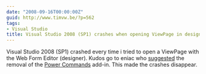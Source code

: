 ```yaml
---
date: "2008-09-16T00:00:00Z"
guid: http://www.timvw.be/?p=562
tags:
- Visual Studio
title: Visual Studio 2008 (SP1) crashes when opening ViewPage in designer
---
```

Visual Studio 2008 (SP1) crashed every time i tried to open a ViewPage with the Web Form Editor (designer). Kudos go to eniac who [suggested](http://haacked.com/archive/2008/09/05/mvcfutures-and-asp.net-mvc-beta.aspx) the removal of the [Power Commands](http://code.msdn.microsoft.com/PowerCommands) add-in. This made the crashes disappear.
